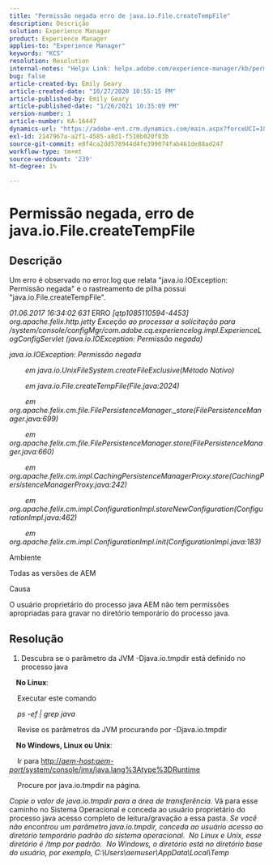 ```yaml
---
title: "Permissão negada erro de java.io.File.createTempFile"
description: Descrição
solution: Experience Manager
product: Experience Manager
applies-to: "Experience Manager"
keywords: "KCS"
resolution: Resolution
internal-notes: "Helpx Link: helpx.adobe.com/experience-manager/kb/permission_denied_error_from_java_io_file.html"
bug: false
article-created-by: Emily Geary
article-created-date: "10/27/2020 10:55:15 PM"
article-published-by: Emily Geary
article-published-date: "1/26/2021 10:35:09 PM"
version-number: 1
article-number: KA-16447
dynamics-url: "https://adobe-ent.crm.dynamics.com/main.aspx?forceUCI=1&pagetype=entityrecord&etn=knowledgearticle&id=bfc91274-a718-eb11-a813-000d3a5937f3"
exl-id: 2147967a-a2f1-4585-a8d1-f510b020f83b
source-git-commit: e8f4ca2dd578944d4fe399074fab461de88ad247
workflow-type: tm+mt
source-wordcount: '239'
ht-degree: 1%

---
```


# Permissão negada, erro de java.io.File.createTempFile

## Descrição

Um erro é observado no error.log que relata &quot;java.io.IOException: Permissão negada&quot; e o rastreamento de pilha possui &quot;java.io.File.createTempFile&quot;.

<em>01.06.2017 16:34:02 631 </em>ERRO<em> [qtp1085110594-4453] org.apache.felix.http.jetty Exceção ao processar a solicitação para /system/console/configMgr/com.adobe.cq.experiencelog.impl.ExperienceLogConfigServlet (java.io.IOException: Permissão negada)</em>

<em>java.io.IOException: Permissão negada</em>

<em>        em java.io.UnixFileSystem.createFileExclusive(Método Nativo)</em>

<em>        em java.io.File.createTempFile(File.java:2024)</em>

<em>        em org.apache.felix.cm.file.FilePersistenceManager._store(FilePersistenceManager.java:699)</em>

<em>        em org.apache.felix.cm.file.FilePersistenceManager.store(FilePersistenceManager.java:660)</em>

<em>        em org.apache.felix.cm.impl.CachingPersistenceManagerProxy.store(CachingPersistenceManagerProxy.java:242)</em>

<em>        em org.apache.felix.cm.impl.ConfigurationImpl.storeNewConfiguration(ConfigurationImpl.java:462)</em>

<em>        em org.apache.felix.cm.impl.ConfigurationImpl.init(ConfigurationImpl.java:183)</em>


Ambiente


Todas as versões de AEM


Causa


O usuário proprietário do processo java AEM não tem permissões apropriadas para gravar no diretório temporário do processo java.

## Resolução

1. Descubra se o parâmetro da JVM -Djava.io.tmpdir está definido no processo java 



<b>    No Linux</b>: 

    Executar este comando

<em>    ps -ef | grep java</em>

    Revise os parâmetros da JVM procurando por -Djava.io.tmpdir

<b>    No Windows, Linux ou Unix</b>:   

    Ir para [http://<em>aem-host:aem-port</em>/system/console/jmx/java.lang%3Atype%3DRuntime](http://aem-host:aem-port/system/console/jmx/java.lang%3Atype%3DRuntime)

    Procure por java.io.tmpdir na página.

<em>   Copie o valor de java.io.tmpdir para a área de transferência.
</em>   Vá para esse caminho no Sistema Operacional e conceda ao usuário proprietário do processo java acesso completo de leitura/gravação a essa pasta.
<em>   Se você não encontrou um parâmetro java.io.tmpdir, conceda ao usuário acesso ao diretório temporário padrão do sistema operacional.  No Linux e Unix, esse diretório é /tmp por padrão.  No Windows, o diretório está no diretório base do usuário, por exemplo, C:\Users\aemuser\AppData\Local\Temp
